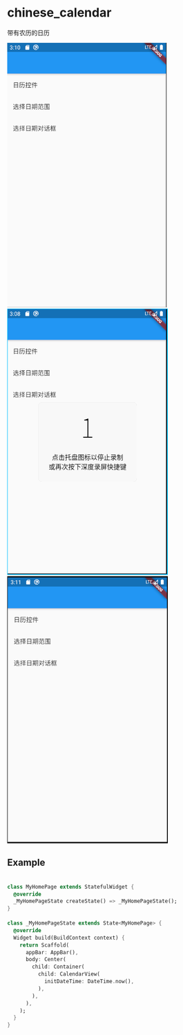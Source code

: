# chinese_calendar

带有农历的日历

![输入图片说明](./readme_1.gif?raw=true "在这里输入图片标题")
![输入图片说明](./readme_2.gif?raw=true "在这里输入图片标题")
![输入图片说明](./readme_3.gif?raw=true "在这里输入图片标题")

## Example

```dart

class MyHomePage extends StatefulWidget {
  @override
  _MyHomePageState createState() => _MyHomePageState();
}

class _MyHomePageState extends State<MyHomePage> {
  @override
  Widget build(BuildContext context) {
    return Scaffold(
      appBar: AppBar(),
      body: Center(
        child: Container(
          child: CalendarView(
            initDateTime: DateTime.now(),
          ),
        ),
      ),
    );
  }
}

```


